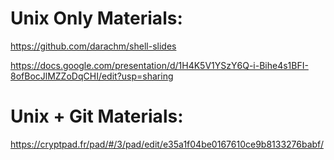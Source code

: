# Unix Only Materials:

https://github.com/darachm/shell-slides

https://docs.google.com/presentation/d/1H4K5V1YSzY6Q-i-Bihe4s1BFI-8ofBocJlMZZoDqCHI/edit?usp=sharing

# Unix + Git Materials:

https://cryptpad.fr/pad/#/3/pad/edit/e35a1f04be0167610ce9b8133276babf/
